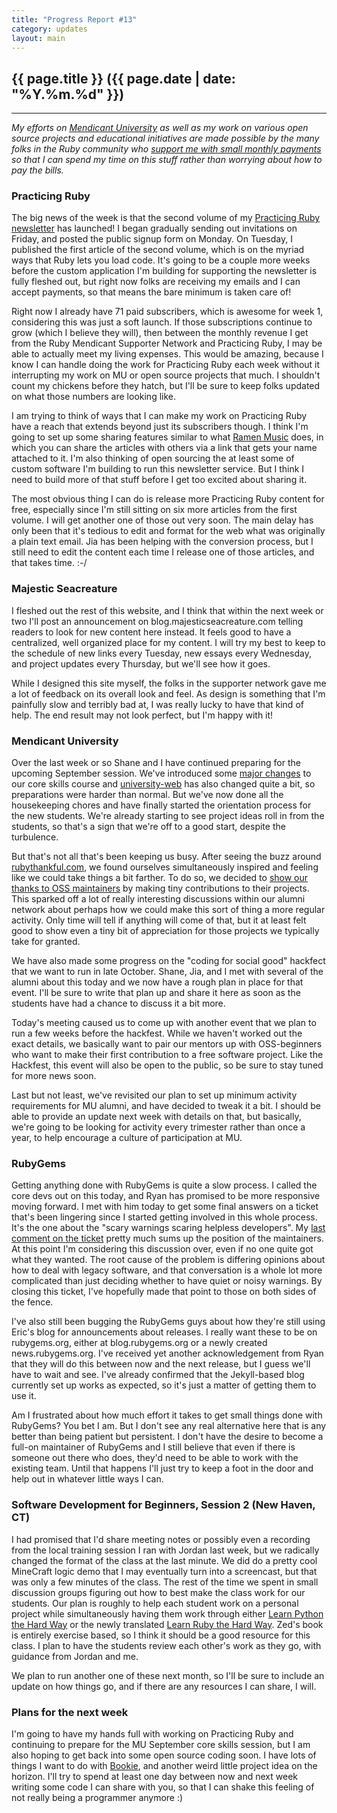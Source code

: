 ```yaml
---
title: "Progress Report #13"
category: updates
layout: main
---
```


## {{ page.title }} ({{ page.date | date: "%Y.%m.%d" }})

<hr>


_My efforts on [Mendicant University](http://university.rubymendicant.com) as well as my work on various open source projects and educational initiatives are made possible by the many folks in the Ruby community who [support me with small monthly payments](/support.html) so that I can spend my time on this stuff rather than worrying about how to pay the bills._

### Practicing Ruby

The big news of the week is that the second volume of my [Practicing Ruby newsletter](http://practicingruby.com) has launched! I began gradually sending out invitations on Friday, and posted the public signup form on Monday. On Tuesday, I published the first article of the second volume, which is on the myriad ways that Ruby lets you load code. It's going to be a couple more weeks before the custom application I'm building for supporting the newsletter is fully fleshed out, but right now folks are receiving my emails and I can accept payments, so that means the bare minimum is taken care of!

Right now I already have 71 paid subscribers, which is awesome for week 1, considering this was just a soft launch. If those subscriptions continue to grow (which I believe they will), then between the monthly revenue I get from the Ruby Mendicant Supporter Network and Practicing Ruby, I may be able to actually meet my living expenses. This would be amazing, because I know I can handle doing the work for Practicing Ruby each week without it interrupting my work on MU or open source projects that much. I shouldn't count my chickens before they hatch, but I'll be sure to keep folks updated on what those numbers are looking like.

I am trying to think of ways that I can make my work on Practicing Ruby have a reach that extends beyond just its subscribers though. I think I'm going to set up some sharing features similar to what [Ramen Music](http://ramenmusic.com) does, in which you can share the articles with others via a link that gets your name attached to it. I'm also thinking of open sourcing the at least some of custom software I'm building to run this newsletter service. But I think I need to build more of that stuff before I get too excited about sharing it.

The most obvious thing I can do is release more Practicing Ruby content for free, especially since I'm still sitting on six more articles from the first volume. I will get another one of those out very soon. The main delay has only been that it's tedious to edit and format for the web what was originally a plain text email. Jia has been helping with the conversion process, but I still need to edit the content each time I release one of those articles, and that takes time. :-/

### Majestic Seacreature

I fleshed out the rest of this website, and I think that within the next week or two I'll post an announcement on blog.majesticseacreature.com telling readers to look for new content here instead. It feels good to have a centralized, well organized place for my content. I will try my best to keep to the schedule of new links every Tuesday, new essays every Wednesday, and project updates every Thursday, but we'll see how it goes. 

While I designed this site myself, the folks in the supporter network gave me a lot of feedback on its overall look and feel. As design is something that I'm painfully slow and terribly bad at, I was really lucky to have that kind of help. The end result may not look perfect, but I'm happy with it!

### Mendicant University

Over the last week or so Shane and I have continued preparing for the upcoming September session. We've introduced some [major changes](http://blog.majesticseacreature.com/the-next-year-of-mendicant-university) to our core skills course and [university-web](http://github.com/rmu/university-web) has also changed quite a bit, so preparations were harder than normal. But we've now done all the housekeeping chores and have finally started the orientation process for the new students. We're already starting to see project ideas roll in from the students, so that's a sign that we're off to a good start, despite the turbulence.

But that's not all that's been keeping us busy. After seeing the buzz around [rubythankful.com]([rubythankful.com), we found ourselves simultaneously inspired and feeling like we could take things a bit farther. To do so, we decided to [show our thanks to OSS maintainers](http://university.rubymendicant.com/changelog/saying-thanks-to-oss-maintainers) by making tiny contributions to their projects. This sparked off a lot of really interesting discussions within our alumni network about perhaps how we could make this sort of thing a more regular activity. Only time will tell if anything will come of that, but it at least felt good to show even a tiny bit of appreciation for those projects we typically take for granted.

We have also made some progress on the "coding for social good" hackfect that we want to run in late October. Shane, Jia, and I met with several of the alumni about this today and we now have a rough plan in place for that event. I'll be sure to write that plan up and share it here as soon as the students have had a chance to discuss it a bit more. 

Today's meeting caused us to come up with another event that we plan to run a few weeks before the hackfest. While we haven't worked out the exact details, we basically want to pair our mentors up with OSS-beginners who want to make their first contribution to a free software project. Like the Hackfest, this event will also be open to the public, so be sure to stay tuned for more news soon.

Last but not least, we've revisited our plan to set up minimum activity requirements for MU alumni, and have decided to tweak it a bit. I should be able to provide an update next week with details on that, but basically, we're going to be looking for activity every trimester rather than once a year, to help encourage a culture of participation at MU.

### RubyGems

Getting anything done with RubyGems is quite a slow process. I called the core devs out on this today, and Ryan has promised to be more responsive moving forward. I met with him today to get some final answers on a ticket that's been lingering since I started getting involved in this whole process. It's the one about the "scary warnings scaring helpless developers". My [last comment on the ticket](https://github.com/rubygems/rubygems/issues/84#issuecomment-1904557) pretty much sums up the position of the maintainers. At this point I'm considering this discussion over, even if no one quite got what they wanted. The root cause of the problem is differing opinions about how to deal with legacy software, and that conversation is a whole lot more complicated than just deciding whether to have quiet or noisy warnings. By closing this ticket, I've hopefully made that point to those on both sides of the fence.

I've also still been bugging the RubyGems guys about how they're still using Eric's blog for announcements about releases. I really want these to be on rubygems.org, either at blog.rubygems.org or a newly created news.rubygems.org. I've received yet another acknowledgement from Ryan that they will do this between now and the next release, but I guess we'll have to wait and see. I've already confirmed that the Jekyll-based blog currently set up works as expected, so it's just a matter of getting them to use it.

Am I frustrated about how much effort it takes to get small things done with RubyGems? You bet I am. But I don't see any real alternative here that is any better than being patient but persistent. I don't have the desire to become a full-on maintainer of RubyGems and I still believe that even if there is someone out there who does, they'd need to be able to work with the existing team. Until that happens I'll just try to keep a foot in the door and help out in whatever little ways I can.

### Software Development for Beginners, Session 2 (New Haven, CT)

I had promised that I'd share meeting notes or possibly even a recording from the local training session I ran with Jordan last week, but we radically changed the format of the class at the last minute. We did do a pretty cool MineCraft logic demo that I may eventually turn into a screencast, but that was only a few minutes of the class. The rest of the time we spent in small discussion groups figuring out how to best make the class work for our students. Our plan is roughly to help each student work on a personal project while simultaneously having them work through either [Learn Python the Hard Way](http://learnpythonthehardway.org/) or the newly translated [Learn Ruby the Hard Way](http://ruby.learncodethehardway.org/). Zed's book is entirely exercise based, so I think it should be a good resource for this class. I plan to have the students review each other's work as they go, with guidance from Jordan and me.

We plan to run another one of these next month, so I'll be sure to include an update on how things go, and if there are any resources I can share, I will.

### Plans for the next week

I'm going to have my hands full with working on Practicing Ruby and continuing to prepare for the MU September core skills session, but I am also hoping to get back into some open source coding soon. I have lots of things I want to do with [Bookie](http://github.com/sandal/bookie), and another weird little project idea on the horizon. I'll try to spend at least one day between now and next week writing some code I can share with you, so that I can shake this feeling of not really being a programmer anymore :) 
